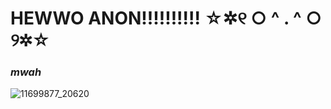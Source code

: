 # HEWWO ANON!!!!!!!!!! ☆✲୧ ○ ^ . ^ ○ ୨✲☆
### *mwah*

![11699877_20620](https://github.com/user-attachments/assets/eb9fa213-cdac-49ee-b8bd-35f3bdb28812)
